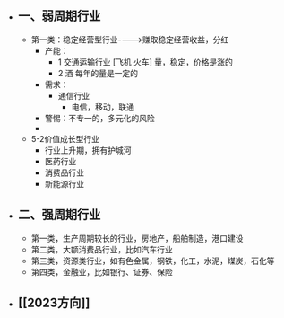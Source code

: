 - ## 一、弱周期行业
	- 第一类：稳定经营型行业---->赚取稳定经营收益，分红
		- 产能：
			- 1 交通运输行业  [飞机 火车]  量，稳定，价格是涨的
			- 2 酒   每年的量是一定的
		- 需求：
			- 通信行业
				- 电信，移动，联通
		- 警惕：不专一的，多元化的风险
		-
	- 5-2价值成长型行业
		- 行业上升期，拥有护城河
		- 医药行业
		- 消费品行业
		- 新能源行业
- ## 二、强周期行业
	- 第一类，生产周期较长的行业，房地产，船舶制造，港口建设
	- 第二类，大额消费品行业，比如汽车行业
	- 第三类，资源类行业，如有色金属，钢铁，化工，水泥，煤炭，石化等
	- 第四类，金融业，比如银行、证券、保险
- ## [[2023方向]]